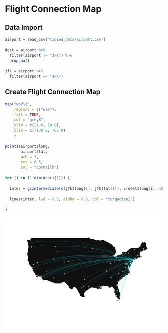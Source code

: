 Flight Connection Map
================

## Data Import

``` r
airport = read_csv("tidied_data/airport.csv")

dest = airport %>% 
  filter(airport != "JFK") %>% 
  drop_na()
  
jfk = airport %>% 
  filter(airport == "JFK")
```

## Create Flight Connection Map

``` r
map("world",
    regions = c("usa"), 
    fill = TRUE, 
    col = "grey8",
    ylim = c(21.0, 50.0), 
    xlim = c(-130.0, -65.0)
    )

points(airport$long,
       airport$lat, 
       pch = 3,
       cex = 0.5,
       col = "cornsilk")

for (i in (1:dim(dest)[1])) { 
  
  inter = gcIntermediate(c(jfk$long[1], jfk$lat[1]), c(dest$long[i], dest$lat[i]))
  
  lines(inter, lwd = 0.3, alpha = 0.5, col = "turquoise2")
  
}
```

![](connection_map_files/figure-gfm/unnamed-chunk-2-1.png)<!-- -->
